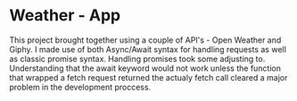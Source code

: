 # Weather - App

This project brought together using a couple of API's - Open Weather and Giphy. I made use of both Async/Await syntax for handling requests as well as classic promise syntax. Handling promises took some adjusting to. Understanding that the await keyword would not work unless the function that wrapped a fetch request returned the actualy fetch call cleared a major problem in the development proccess.

